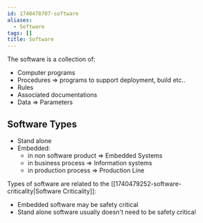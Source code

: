 ```yaml
---
id: 1740478707-software
aliases:
  - Software
tags: []
title: Software
---
```


The software is a collection of:
- Computer programs  
- Procedures => programs to support deployment, build etc..
- Rules 
- Associated documentations 
- Data =>  Parameters 

## Software Types

- Stand alone 
- Embedded: 
    - in non software product => Embedded Systems
    - in business process => Information systems
    - in production process => Production Line 

Types of software are related to the [[1740479252-software-criticality|Software Criticality]]:
- Embedded software may be safety critical  
- Stand alone software usually doesn't need to be safety critical 



